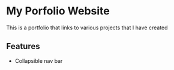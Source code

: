 # My Porfolio Website


This is a portfolio that links to various projects that I have created 


## Features
- Collapsible nav bar